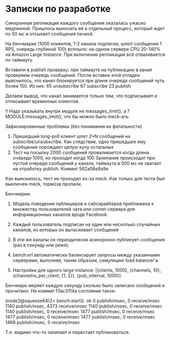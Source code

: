 
Записки по разработке
====================


Синхронная репликация каждого сообщения оказалась ужасно медленной.
Пришлось выносить её в отдельный процесс, который ждет по 50 мс и отсылает сообщения пачкой.



На бенчмарке (1000 клиентов, 1-2 канала подписки, шлют сообщения 1 RPS, очередь глубиной 100) всплыло:
на одном сервере CPU 20-140% на Amazon Large Instance.
При включении репликации всё отваливается по таймауту.


Вставили в publish проверку: при таймауте на публикацию в канал проверяем очередь сообщений.
После вставки этой отладки выяснилось, что канал блокируется при длине очереди сообщений чуть более 150.
Из них:
65 unsubscribe
67 subscribe
23 publish

Делаем вывод, что канал занимается только тем, что подписывает и отписывает временных клиентов.


!! Надо указывать внутри модуля не messages_limit(), а ?MODULE:messages_limit(), что бы можно было meck-ать.



Зафискированные проблемы (без понимания их фатальности)

1. Пришедший long-poll клиент шлет 2*N сообщений на subscribe/unsubscribe. Как следствие,
одно пришедшее ему сообщение порождает целую кучу остальных
2. Тест на посылку 2000 сообщений проваливается когда длина очереди 1000, но проходит когда 100
Залипание происходит при пустой очереди сообщений у канала, таймаута в 500 мс не хватает на отработку
publish. Коммит 562a06e9a9e


Как выяснилось, тест не проходил из-за meck. Как только для теста был выключен meck, тормоза пропали.


Бенчмарки:

1. Модель поведения паблишеров и сабскрайберов приближена к множеству
пользователей чата или comet-сервера для информационных каналов вроде Facebook.

2. Каждый пользователь подписан на один или несколько случайных каналов, из
которых он вытаскивает сообщения

3. В эти же каналы он периодически асинхронно публикует сообщения (раз в секунду или реже).

4. bench.erl автоматически балансирует запросы между указанными серверами,
выполняя, таким образом, симуляцию load balancer'а.

5. Настройки для одного large instance: [{clients, 1000}, {channels, 10}, {channelns_per_client, {1, 2}}, {pub_interval, 1000}]



Бенчмарк меряет каждую секунду сколько было записано сообщений и прочитано. На коммит f3ac3114a состояние такое:

(node2@squeeze64)2> bench:start().
ok
0 publish/msec, 0 receive/msec
1140 publish/msec, 4373 receive/msec
1140 publish/msec, 0 receive/msec
1140 publish/msec, 0 receive/msec
1477 publish/msec, 0 receive/msec
1477 publish/msec, 0 receive/msec
1477 publish/msec, 0 receive/msec
1468 publish/msec, 0 receive/msec


Т.е. видимо что-то залипает и перестает публиковаться.



